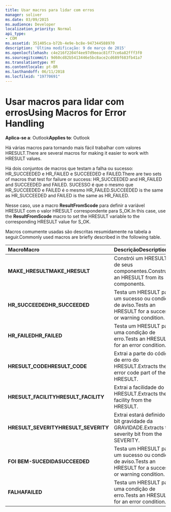 ```yaml
---
title: Usar macros para lidar com erros
manager: soliver
ms.date: 03/09/2015
ms.audience: Developer
localization_priority: Normal
api_type:
- COM
ms.assetid: 351405ca-b72b-4e9e-bc8e-947344588970
description: 'Última modificação: 9 de março de 2015'
ms.openlocfilehash: c4e216f2204f4ee97d9eeac81f77ce6a82fff3f0
ms.sourcegitcommit: 9d60cd82b5413446e5bc8ace2cd689f683fb41a7
ms.translationtype: MT
ms.contentlocale: pt-BR
ms.lasthandoff: 06/11/2018
ms.locfileid: "19770691"
---
```

# <a name="using-macros-for-error-handling"></a><span data-ttu-id="4f20c-103">Usar macros para lidar com erros</span><span class="sxs-lookup"><span data-stu-id="4f20c-103">Using Macros for Error Handling</span></span>

  
  
<span data-ttu-id="4f20c-104">**Aplica-se a**: Outlook</span><span class="sxs-lookup"><span data-stu-id="4f20c-104">**Applies to**: Outlook</span></span> 
  
<span data-ttu-id="4f20c-105">Há várias macros para tornando mais fácil trabalhar com valores HRESULT.</span><span class="sxs-lookup"><span data-stu-id="4f20c-105">There are several macros for making it easier to work with HRESULT values.</span></span>
  
<span data-ttu-id="4f20c-106">Há dois conjuntos de macros que testam a falha ou sucesso: HR_SUCCEEDED e HR_FAILED e SUCCEEDED e FAILED.</span><span class="sxs-lookup"><span data-stu-id="4f20c-106">There are two sets of macros that test for failure or success: HR_SUCCEEDED and HR_FAILED and SUCCEEDED and FAILED.</span></span> <span data-ttu-id="4f20c-107">SUCESSO é que o mesmo que HR_SUCCEEDED e FAILED é o mesmo HR_FAILED.</span><span class="sxs-lookup"><span data-stu-id="4f20c-107">SUCCEEDED is the same as HR_SUCCEEDED and FAILED is the same as HR_FAILED.</span></span>
  
<span data-ttu-id="4f20c-108">Nesse caso, use a macro **ResultFromScode** para definir a variável HRESULT com o valor HRESULT correspondente para S_OK.</span><span class="sxs-lookup"><span data-stu-id="4f20c-108">In this case, use the **ResultFromScode** macro to set the HRESULT variable to the corresponding HRESULT value for S_OK.</span></span> 
  
<span data-ttu-id="4f20c-109">Macros comumente usadas são descritas resumidamente na tabela a seguir.</span><span class="sxs-lookup"><span data-stu-id="4f20c-109">Commonly used macros are briefly described in the following table.</span></span>
  
|<span data-ttu-id="4f20c-110">**Macro**</span><span class="sxs-lookup"><span data-stu-id="4f20c-110">**Macro**</span></span>|<span data-ttu-id="4f20c-111">**Descrição**</span><span class="sxs-lookup"><span data-stu-id="4f20c-111">**Description**</span></span>|
|:-----|:-----|
|<span data-ttu-id="4f20c-112">**MAKE_HRESULT**</span><span class="sxs-lookup"><span data-stu-id="4f20c-112">**MAKE_HRESULT**</span></span> <br/> |<span data-ttu-id="4f20c-113">Constrói um HRESULT de seus componentes.</span><span class="sxs-lookup"><span data-stu-id="4f20c-113">Constructs an HRESULT from its components.</span></span>  <br/> |
|<span data-ttu-id="4f20c-114">**HR_SUCCEEDED**</span><span class="sxs-lookup"><span data-stu-id="4f20c-114">**HR_SUCCEEDED**</span></span> <br/> |<span data-ttu-id="4f20c-115">Testa um HRESULT para um sucesso ou condição de aviso.</span><span class="sxs-lookup"><span data-stu-id="4f20c-115">Tests an HRESULT for a success or warning condition.</span></span>  <br/> |
|<span data-ttu-id="4f20c-116">**HR_FAILED**</span><span class="sxs-lookup"><span data-stu-id="4f20c-116">**HR_FAILED**</span></span> <br/> |<span data-ttu-id="4f20c-117">Testa um HRESULT para uma condição de erro.</span><span class="sxs-lookup"><span data-stu-id="4f20c-117">Tests an HRESULT for an error condition.</span></span>  <br/> |
|<span data-ttu-id="4f20c-118">**HRESULT_CODE**</span><span class="sxs-lookup"><span data-stu-id="4f20c-118">**HRESULT_CODE**</span></span> <br/> |<span data-ttu-id="4f20c-119">Extrai a parte do código de erro do HRESULT.</span><span class="sxs-lookup"><span data-stu-id="4f20c-119">Extracts the error code part of the HRESULT.</span></span>  <br/> |
|<span data-ttu-id="4f20c-120">**HRESULT_FACILITY**</span><span class="sxs-lookup"><span data-stu-id="4f20c-120">**HRESULT_FACILITY**</span></span> <br/> |<span data-ttu-id="4f20c-121">Extrai a facilidade do HRESULT.</span><span class="sxs-lookup"><span data-stu-id="4f20c-121">Extracts the facility from the HRESULT.</span></span>  <br/> |
|<span data-ttu-id="4f20c-122">**HRESULT_SEVERITY**</span><span class="sxs-lookup"><span data-stu-id="4f20c-122">**HRESULT_SEVERITY**</span></span> <br/> |<span data-ttu-id="4f20c-123">Extrai estará definido o bit gravidade da GRAVIDADE.</span><span class="sxs-lookup"><span data-stu-id="4f20c-123">Extracts the severity bit from the SEVERITY.</span></span>  <br/> |
|<span data-ttu-id="4f20c-124">**FOI BEM-SUCEDIDA**</span><span class="sxs-lookup"><span data-stu-id="4f20c-124">**SUCCEEDED**</span></span> <br/> |<span data-ttu-id="4f20c-125">Testa um HRESULT para um sucesso ou condição de aviso.</span><span class="sxs-lookup"><span data-stu-id="4f20c-125">Tests an HRESULT for a success or warning condition.</span></span>  <br/> |
|<span data-ttu-id="4f20c-126">**FALHA**</span><span class="sxs-lookup"><span data-stu-id="4f20c-126">**FAILED**</span></span> <br/> |<span data-ttu-id="4f20c-127">Testa um HRESULT para uma condição de erro.</span><span class="sxs-lookup"><span data-stu-id="4f20c-127">Tests an HRESULT for an error condition.</span></span>  <br/> |
   

